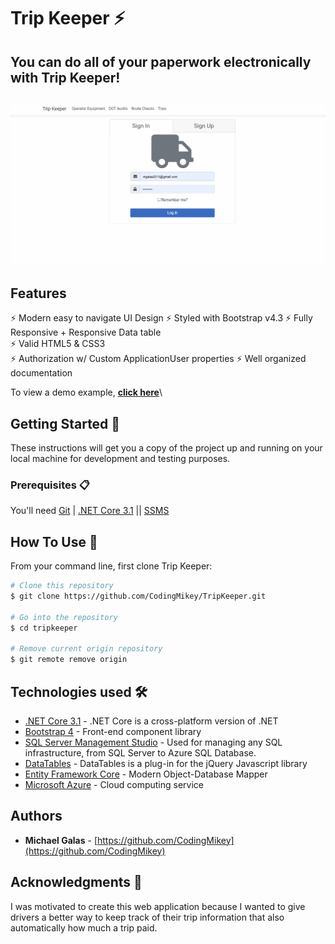 # Trip Keeper ⚡️ 

## You can do all of your paperwork electronically with Trip Keeper!

<h2 align="center">
  <img src="https://github.com/CodingMikey/TripKeeper/blob/master/sample.gif" alt="Tripkeeper" width="600px" />
  <br>
</h2>

## Features

⚡️ Modern easy to navigate UI Design 
⚡️ Styled with Bootstrap v4.3 
⚡️ Fully Responsive + Responsive Data table\
⚡️ Valid HTML5 & CSS3\
⚡️ Authorization w/ Custom ApplicationUser properties
⚡️ Well organized documentation

To view a demo example, **[click here](https://github.com/CodingMikey/TripKeeper/blob/master/sample.gif)**\

## Getting Started 🚀

These instructions will get you a copy of the project up and running on your local machine for development and testing purposes. 

### Prerequisites 📋

You'll need [Git](https://git-scm.com) | [.NET Core 3.1](https://dotnet.microsoft.com/download) || [SSMS](https://docs.microsoft.com/en-us/sql/ssms/download-sql-server-management-studio-ssms?view=sql-server-ver15)

## How To Use 🔧

From your command line, first clone Trip Keeper:

```bash
# Clone this repository
$ git clone https://github.com/CodingMikey/TripKeeper.git

# Go into the repository
$ cd tripkeeper

# Remove current origin repository
$ git remote remove origin
```

## Technologies used 🛠️

- [.NET Core 3.1](https://dotnet.microsoft.com/download) - .NET Core is a cross-platform version of .NET
- [Bootstrap 4](https://getbootstrap.com/docs/4.3/getting-started/introduction/) - Front-end component library
- [SQL Server Management Studio](https://docs.microsoft.com/en-us/) -  Used for managing any SQL infrastructure, from SQL Server to Azure SQL Database.
- [DataTables](https://datatables.net/) - DataTables is a plug-in for the jQuery Javascript library
- [Entity Framework Core](https://docs.microsoft.com/en-us/ef/) - Modern Object-Database Mapper
- [Microsoft Azure](https://azure.microsoft.com/en-us/) - Cloud computing service

## Authors

- **Michael Galas** - [https://github.com/CodingMikey](https://github.com/CodingMikey)

## Acknowledgments 🎁

I was motivated to create this web application because I wanted to give drivers a better way to keep track of their trip information that also automatically how much a trip paid.
